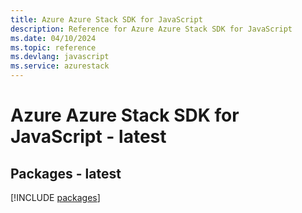 ```yaml
---
title: Azure Azure Stack SDK for JavaScript
description: Reference for Azure Azure Stack SDK for JavaScript
ms.date: 04/10/2024
ms.topic: reference
ms.devlang: javascript
ms.service: azurestack
---
```

# Azure Azure Stack SDK for JavaScript - latest
## Packages - latest
[!INCLUDE [packages](azure-stack-index.md)]